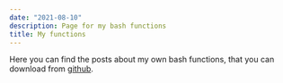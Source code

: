 ```yaml
---
date: "2021-08-10"
description: Page for my bash functions
title: My functions
---
```


Here you can find the posts about my own bash functions, that you can download from [github](https://github.com/mmiots9/bash-functions).